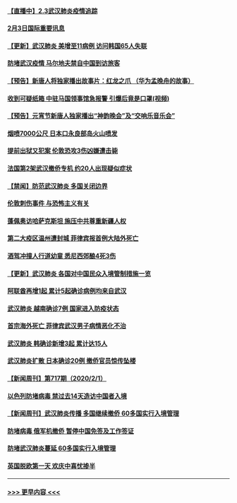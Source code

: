 #### [【直播中】2.3武汉肺炎疫情追踪](../pages/prog202/a102768128.md?t=02032222) 
#### [2月3日国际重要讯息](../pages/prog202/a102767896.md?t=02032222) 
#### [【更新】武汉肺炎 美增至11病例 访问韩国65人失联](../pages/prog202/a102758911.md?t=02032222) 
#### [防堵武汉疫情 马尔地夫禁自中国到访旅客](../pages/prog202/a102767847.md?t=02032222) 
#### [【预告】新唐人将独家播出故事片：红龙之爪 （华为孟晚舟的故事）](../pages/prog202/a102767728.md?t=02032222) 
#### [收到可疑纸箱 中驻马国领事馆急报警 引爆后竟是口罩(视频)](../pages/prog202/a102767695.md?t=02032222) 
#### [【预告】元宵节新唐人独家播出“神韵晚会”及“交响乐音乐会”](../pages/prog202/a102767674.md?t=02032222) 
#### [烟喷7000公尺 日本口永良部岛火山喷发](../pages/prog202/a102767687.md?t=02032222) 
#### [提前出狱又犯案 伦敦恐攻3伤凶嫌遭击毙](../pages/prog202/a102767635.md?t=02032222) 
#### [法国第2架武汉撤侨专机 约20人出现疑似症状](../pages/prog202/a102767617.md?t=02032222) 
#### [【禁闻】防范武汉肺炎  多国关闭边界](../pages/prog202/a102767542.md?t=02032222) 
#### [伦敦刺伤事件 与恐怖主义有关](../pages/prog202/a102767509.md?t=02032222) 
#### [蓬佩奥访哈萨克斯坦 施压中共尊重新疆人权](../pages/prog202/a102767395.md?t=02032222) 
#### [第二大疫区温州遭封城 菲律宾报首例大陆外死亡](../pages/prog202/a102767388.md?t=02032222) 
#### [酒驾冲撞人行道幼童 悉尼西郊酿4死3伤](../pages/prog202/a102767238.md?t=02032222) 
#### [【更新】武汉肺炎 各国对中国民众入境管制措施一览](../pages/prog202/a102767170.md?t=02032222) 
#### [阿联酋再增1起 累计5起确诊病例均来自武汉](../pages/prog202/a102767207.md?t=02032222) 
#### [武汉肺炎 越南确诊7例 国家进入防疫状态](../pages/prog202/a102767186.md?t=02032222) 
#### [首宗海外死亡 菲律宾武汉男子病情恶化不治](../pages/prog202/a102767150.md?t=02032222) 
#### [武汉肺炎 韩确诊新增3起 累计达15人](../pages/prog202/a102767132.md?t=02032222) 
#### [武汉肺炎扩散 日本确诊20例 撤侨官员惊传坠楼](../pages/prog202/a102767109.md?t=02032222) 
#### [【新闻周刊】第717期（2020/2/1）](../pages/prog202/a102767114.md?t=02032222) 
#### [以色列防堵病毒 禁过去14天造访中国者入境](../pages/prog202/a102767091.md?t=02032222) 
#### [【新闻周刊】武汉肺炎传播 多国继续撤侨 60多国实行入境管理](../pages/prog202/a102767044.md?t=02032222) 
#### [防堵病毒 俄军机撤侨 暂停中国免签及工作签证](../pages/prog202/a102767084.md?t=02032222) 
#### [防堵武汉肺炎蔓延 60多国实行入境管理](../pages/prog202/a102766756.md?t=02032222) 
#### [英国脱欧第一天 欢庆中喜忧掺半](../pages/prog202/a102766971.md?t=02032222) 

----
#### [ >>> 更早内容 <<< ](../indexes/prog202-earlier.md)
